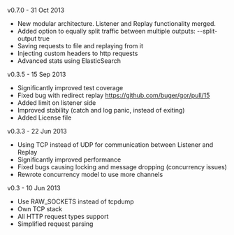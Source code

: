 v0.7.0 - 31 Oct 2013
* New modular architecture. Listener and Replay functionality merged.
* Added option to equally split traffic between multiple outputs: --split-output true
* Saving requests to file and replaying from it
* Injecting custom headers to http requests
* Advanced stats using ElasticSearch

v0.3.5 - 15 Sep 2013
* Significantly improved test coverage
* Fixed bug with redirect replay https://github.com/buger/gor/pull/15
* Added limit on listener side
* Improved stability (catch and log panic, instead of exiting)
* Added License file

v0.3.3 - 22 Jun 2013
* Using TCP instead of UDP for communication between Listener and Replay
* Significantly improved performance
* Fixed bugs causing locking and message dropping (concurrency issues)
* Rewrote concurrency model to use more channels

v0.3 - 10 Jun 2013
* Use RAW_SOCKETS instead of tcpdump
* Own TCP stack
* All HTTP request types support
* Simplified request parsing
